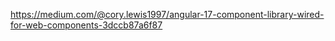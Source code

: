 https://medium.com/@cory.lewis1997/angular-17-component-library-wired-for-web-components-3dccb87a6f87